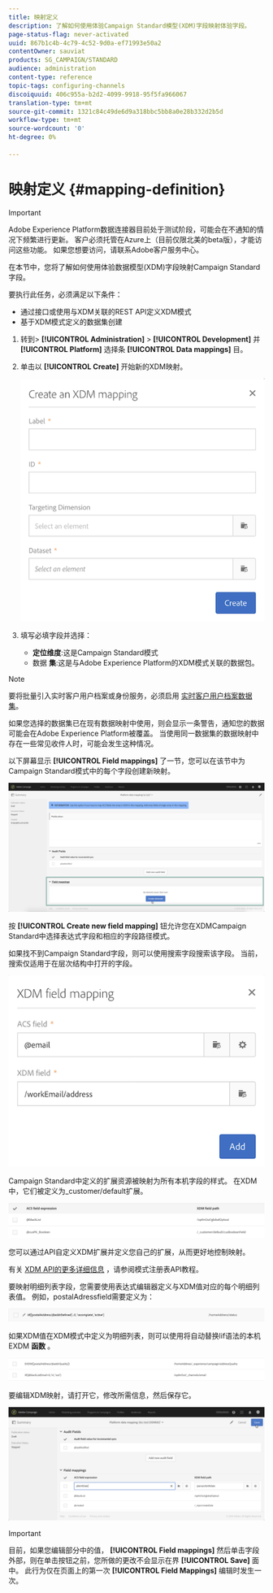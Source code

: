 ```yaml
---
title: 映射定义
description: 了解如何使用体验Campaign Standard模型(XDM)字段映射体验字段。
page-status-flag: never-activated
uuid: 867b1c4b-4c79-4c52-9d0a-ef71993e50a2
contentOwner: sauviat
products: SG_CAMPAIGN/STANDARD
audience: administration
content-type: reference
topic-tags: configuring-channels
discoiquuid: 406c955a-b2d2-4099-9918-95f5fa966067
translation-type: tm+mt
source-git-commit: 1321c84c49de6d9a318bbc5bb8a0e28b332d2b5d
workflow-type: tm+mt
source-wordcount: '0'
ht-degree: 0%

---
```



# 映射定义 {#mapping-definition}

>[!IMPORTANT]
>
>Adobe Experience Platform数据连接器目前处于测试阶段，可能会在不通知的情况下频繁进行更新。 客户必须托管在Azure上（目前仅限北美的beta版），才能访问这些功能。 如果您想要访问，请联系Adobe客户服务中心。

在本节中，您将了解如何使用体验数据模型(XDM)字段映射Campaign Standard字段。

要执行此任务，必须满足以下条件：

* 通过接口或使用与XDM关联的REST API定义XDM模式
* 基于XDM模式定义的数据集创建

1. 转到> **[!UICONTROL Administration]** > **[!UICONTROL Development]** 并 **[!UICONTROL Platform]** 选择条 **[!UICONTROL Data mappings]** 目。

1. 单击以 **[!UICONTROL Create]** 开始新的XDM映射。

   ![](assets/aep_createmapping.png)

1. 填写必填字段并选择：

   * **定位维度**:这是Campaign Standard模式
   * 数据 **集**:这是与Adobe Experience Platform的XDM模式关联的数据包。

>[!NOTE]
>
>要将批量引入实时客户用户档案或身份服务，必须启用 [实时客户用户档案数据集](https://docs.adobe.com/content/help/en/experience-platform/rtcdp/intro/get-started.html)。
>
>如果您选择的数据集已在现有数据映射中使用，则会显示一条警告，通知您的数据可能会在Adobe Experience Platform被覆盖。 当使用同一数据集的数据映射中存在一些常见收件人时，可能会发生这种情况。

以下屏幕显示 **[!UICONTROL Field mappings]** 了一节，您可以在该节中为Campaign Standard模式中的每个字段创建新映射。

![](assets/aep_fieldmappings.png)

按 **[!UICONTROL Create new field mapping]** 钮允许您在XDMCampaign Standard中选择表达式字段和相应的字段路径模式。

如果找不到Campaign Standard字段，则可以使用搜索字段搜索该字段。 当前，搜索仅适用于在层次结构中打开的字段。

![](assets/aep_mapfield.png)

Campaign Standard中定义的扩展资源被映射为所有本机字段的样式。 在XDM中，它们被定义为_customer/default扩展。

![](assets/aep_fieldscusmapping.png)

您可以通过API自定义XDM扩展并定义您自己的扩展，从而更好地控制映射。

有关 [XDM API的更多详细信息](https://docs.adobe.com/content/help/zh-Hans/experience-platform/xdm/api/getting-started.html) ，请参阅模式注册表API教程。

要映射明细列表字段，您需要使用表达式编辑器定义与XDM值对应的每个明细列表值。 例如，postalAdressfield需要定义为：

![](assets/aep_enummapping.png)

如果XDM值在XDM模式中定义为明细列表，则可以使用将自动替换lif语法的本机EXDM **函数** 。

![](assets/aep_enummappingexdm.png)

要编辑XDM映射，请打开它，修改所需信息，然后保存它。

![](assets/aep_editmapping.png)

>[!IMPORTANT]
>
>目前，如果您编辑部分中的值， **[!UICONTROL Field mappings]** 然后单击字段外部，则在单击按钮之前，您所做的更改不会显示在界 **[!UICONTROL Save]** 面中。 此行为仅在页面上的第一次 **[!UICONTROL Field Mappings]** 编辑时发生一次。
